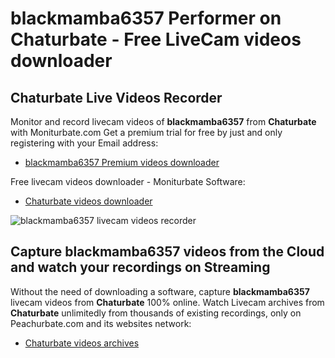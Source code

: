 # blackmamba6357 Performer on Chaturbate - Free LiveCam videos downloader

## Chaturbate Live Videos Recorder

Monitor and record livecam videos of **blackmamba6357** from **Chaturbate** with Moniturbate.com
Get a premium trial for free by just and only registering with your Email address:
* [blackmamba6357 Premium videos downloader](https://moniturbate.com/request-demo-licence-key.html)

Free livecam videos downloader - Moniturbate Software:
* [Chaturbate videos downloader](https://moniturbate.com/moniturbate-download-software.html)

![blackmamba6357 livecam videos recorder](https://peachurnet.com/templates/moniturbate-software.png)


## Capture blackmamba6357 videos from the Cloud and watch your recordings on Streaming

Without the need of downloading a software, capture **blackmamba6357** livecam videos from **Chaturbate** 100% online.
Watch Livecam archives from **Chaturbate** unlimitedly from thousands of existing recordings, only on Peachurbate.com and its websites network:
* [Chaturbate videos archives](https://peachurnet.com/)